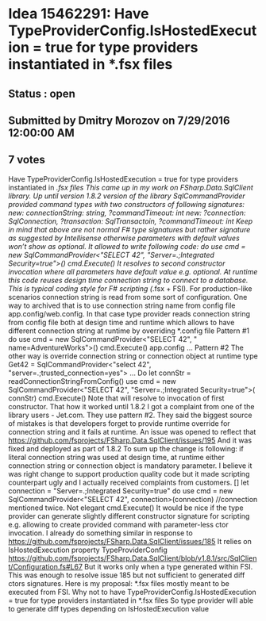 # Idea 15462291: Have TypeProviderConfig.IsHostedExecution = true for type providers instantiated in *.fsx files #

## Status : open

## Submitted by Dmitry Morozov on 7/29/2016 12:00:00 AM

## 7 votes

Have TypeProviderConfig.IsHostedExecution = true for type providers instantiated in *.fsx files
This came up in my work on FSharp.Data.SqlClient library.
Up until version 1.8.2 version of the library SqlCommandProvider provided command types with two constructors of following signatures:
new: connectionString: string, ?commandTimeout: int
new: ?connection: SqlConnection, ?transaction: SqlTransactoin, ?commandTimeout: int
Keep in mind that above are not normal F# type signatures but rather signature as suggested by Intellisense otherwise parameters with default values won’t show as optional.
It allowed to write following code:
do
use cmd = new SqlCommandProvider<"SELECT 42", "Server=.;Integrated Security=true">()
cmd.Execute()
It resolves to second constructor invocation where all parameters have default value e.g. optional.
At runtime this code reuses design time connection string to connect to a database. This is typical coding style for F# scripting (*.fsx + FSI).
For production-like scenarios connection string is read from some sort of configuration.
One way to archived that is to use connection string name from config file app.config/web.config. In that case type provider reads connection string from config file both at design time and runtime which allows to have different connection string at runtime by overriding *.config file
Pattern #1
do
use cmd = new SqlCommandProvider<"SELECT 42", " name=AdventureWorks">()
cmd.Execute()
app.config
<configuration>
<connectionStrings>
<add name="AdventureWorks" connectionString="Data Source=.;Initial Catalog=AdventureWorks2012;Integrated Security=True" />
</connectionStrings>
…
Pattern #2
The other way is override connection string or connection object at runtime
type Get42 = SqlCommandProvider<"select 42", "server=.;trusted_connection=yes">
…
Do
let connStr = readConnectionStringFromConfig()
use cmd = new SqlCommandProvider<"SELECT 42", "Server=.;Integrated Security=true">( connStr)
cmd.Execute()
Note that will resolve to invocation of first constructor.
That how it worked until 1.8.2
I got a complaint from one of the library users - Jet.com. They use pattern #2. They said the biggest source of mistakes is that developers forget to provide runtime override for connection string and it fails at runtime.
An issue was opened to reflect that
https://github.com/fsprojects/FSharp.Data.SqlClient/issues/195
And it was fixed and deployed as part of 1.8.2
To sum up the change is following: if literal connection string was used at design time, at runtime either connection string or connection object is mandatory parameter. I believe it was right change to support production quality code but it made scripting counterpart ugly and I actually received complaints from customers.
[<Literal>]
let connection = "Server=.;Integrated Security=true"
do
use cmd = new SqlCommandProvider<"SELECT 42", connection>(connection)
//connection mentioned twice. Not elegant
cmd.Execute()
It would be nice if the type provider can generate slightly different constructor signature for scripting e.g. allowing to create provided command with parameter-less ctor invocation.
I already do something similar in response to
https://github.com/fsprojects/FSharp.Data.SqlClient/issues/185
It relies on IsHostedExecution property TypeProviderConfig
https://github.com/fsprojects/FSharp.Data.SqlClient/blob/v1.8.1/src/SqlClient/Configuration.fs#L67
But it works only when a type generated within FSI. This was enough to resolve issue 185 but not sufficient to generated diff ctors signatures.
Here is my proposal:
*.fsx files mostly meant to be executed from FSI. Why not to have TypeProviderConfig.IsHostedExecution = true for type providers instantiated in *.fsx files
So type provider will able to generate diff types depending on IsHostedExecution value

